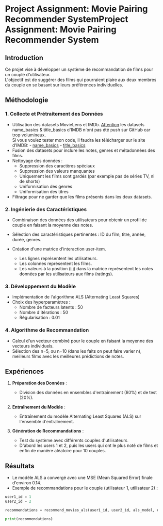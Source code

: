 # Project Assignment: Movie Pairing Recommender SystemProject Assignment: Movie Pairing Recommender System

## Introduction

Ce projet vise à développer un système de recommandation de films pour un couple d'utilisateur.\
L'objectif est de suggérer des films qui pourraient plaire aux deux membres du couple en se basant sur leurs préférences individuelles.

## Méthodologie

### 1. Collecte et Prétraitement des Données

- Utilisation des datasets MovieLens et IMDb.
<ins>Attention</ins> les datasets name_basics & title_basics d'IMDB n'ont pas été push sur GitHub car trop volumineux.\
Si vous voulez tester mon code, il faudra les télécharger sur le site d'IMDB: 
      - [name_basics](https://datasets.imdbws.com/name.basics.tsv.gz)
      - [title_basics](https://datasets.imdbws.com/title.basics.tsv.gz)
- Fusion des datasets pour inclure les notes, genres et métadonnées des films.
- Nettoyage des données :
    - Suppression des caractères spéciaux
    - Suppression des valeurs manquantes
    - Uniquement les films sont gardés (par exemple pas de séries TV, ni de shorts)
    - Uniformisation des genres
    - Uniformisation des titres
- Filtrage pour ne garder que les films présents dans les deux datasets.

### 2. Ingénierie des Caractéristiques
- Combinaison des données des utilisateurs pour obtenir un profil de couple en faisant la moyenne des notes.
- Sélection des caractéristiques pertinentes : ID du film, titre, année, durée, genres.

- Création d'une matrice d'interaction user-item.
    - Les lignes représentent les utilisateurs.
    - Les colonnes représentent les films.
    - Les valeurs à la position (i,j) dans la matrice représentent les notes données par les utilisateurs aux films (ratings).

### 3. Développement du Modèle

- Implémentation de l'algorithme ALS (Alternating Least Squares)
- Choix des hyperparamètres :
  - Nombre de facteurs latents : 50
  - Nombre d'itérations : 50
  - Régularisation : 0.01

### 4. Algorithme de Recommandation

- Calcul d'un vecteur combiné pour le couple en faisant la moyenne des vecteurs individuels.
- Sélection des n=5, ou n=10 (dans les faits on peut faire varier n), meilleurs films avec les meilleures prédictions de notes.

## Expériences

1. **Préparation des Données** :
   - Division des données en ensembles d'entraînement (80%) et de test (20%).

2. **Entraînement du Modèle** :
   - Entraînement du modèle Alternating Least Squares (ALS) sur l'ensemble d'entraînement.

3. **Génération de Recommandations** :
   - Test du système avec différents couples d'utilisateurs.
   - D'abord les users 1 et 2, puis les users qui ont le plus noté de films et enfin de manière aléatoire pour 10 couples.

## Résultats

- Le modèle ALS a convergé avec une MSE (Mean Squared Error) finale d'environ 0.14.
- Exemple de recommandations pour le couple (utilisateur 1, utilisateur 2) :
```python
user1_id = 1
user2_id = 2

recommendations = recommend_movies_als(user1_id, user2_id, als_model, user_mapping, item_mapping, distinct_movies, num_recommendations=10)

print(recommendations)
```